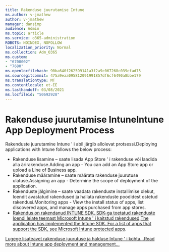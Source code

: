 ```yaml
---
title: Rakenduse juurutamise Intune
ms.author: v-jmathew
author: v-jmathew
manager: dansimp
audience: Admin
ms.topic: article
ms.service: o365-administration
ROBOTS: NOINDEX, NOFOLLOW
localization_priority: Normal
ms.collection: Adm_O365
ms.custom:
- "6700002"
- "7680"
ms.openlocfilehash: 90ba640f262599141a3f2a9c067268c039efad75
ms.sourcegitcommit: 475a9eaa095812091991857df6cf6490a8bbe179
ms.translationtype: MT
ms.contentlocale: et-EE
ms.lasthandoff: 03/08/2021
ms.locfileid: "50692928"
---
```

# <a name="intune-app-deployment-process"></a><span data-ttu-id="a6bbd-102">Rakenduse juurutamise Intune</span><span class="sxs-lookup"><span data-stu-id="a6bbd-102">Intune App Deployment Process</span></span>

<span data-ttu-id="a6bbd-103">Rakenduste juurutamine Intune ' i abil järgib allolevat protsessi.</span><span class="sxs-lookup"><span data-stu-id="a6bbd-103">Deploying applications with Intune follows the below process:</span></span>

- <span data-ttu-id="a6bbd-104">Rakenduse lisamine – saate lisada App Store ' i rakenduse või laadida alla ärirakenduse.</span><span class="sxs-lookup"><span data-stu-id="a6bbd-104">Adding an app - You can add an App Store app or upload a Line of Business app.</span></span>
- <span data-ttu-id="a6bbd-105">Rakenduse määramine – saate määrata rakenduse juurutuse ulatuse.</span><span class="sxs-lookup"><span data-stu-id="a6bbd-105">Assigning an app - Determine the scope of deployment of the application.</span></span>
- <span data-ttu-id="a6bbd-106">Rakenduste jälgimine – saate vaadata rakenduste installimise olekut, loendit avastatud rakendused ja hallata rakenduste poodidest ostetud rakendusi.</span><span class="sxs-lookup"><span data-stu-id="a6bbd-106">Monitoring apps - View the install status of apps, list discovered apps, and manage apps purchased from app stores.</span></span>
- <span data-ttu-id="a6bbd-107">[Rakendus on rakendanud INTUNE SDK. SDK-ga toetatud rakenduste loendi leiate teemast Microsoft Intune ' i kaitstud rakendused](https://docs.microsoft.com/mem/intune/apps/apps-supported-intune-apps).</span><span class="sxs-lookup"><span data-stu-id="a6bbd-107">[The application has implemented the Intune SDK. For a list of apps that support the SDK, see Microsoft Intune protected apps](https://docs.microsoft.com/mem/intune/apps/apps-supported-intune-apps).</span></span>

[<span data-ttu-id="a6bbd-108">Lugege lisateavet rakenduse juurutuse ja halduse Intune ' i kohta...</span><span class="sxs-lookup"><span data-stu-id="a6bbd-108">Read more about Intune app deployment and management...</span></span>](https://docs.microsoft.com/mem/intune/apps/app-management)
